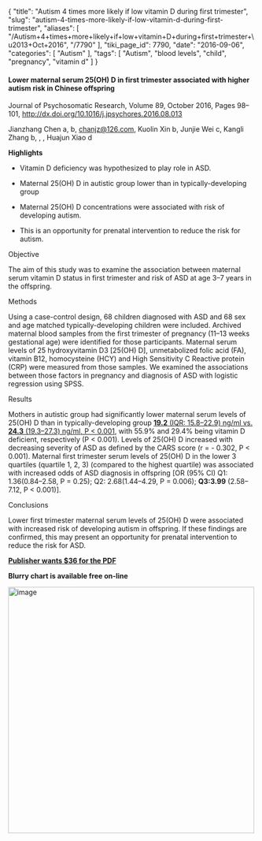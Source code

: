 {
    "title": "Autism 4 times more likely if low vitamin D during first trimester",
    "slug": "autism-4-times-more-likely-if-low-vitamin-d-during-first-trimester",
    "aliases": [
        "/Autism+4+times+more+likely+if+low+vitamin+D+during+first+trimester+\u2013+Oct+2016",
        "/7790"
    ],
    "tiki_page_id": 7790,
    "date": "2016-09-06",
    "categories": [
        "Autism"
    ],
    "tags": [
        "Autism",
        "blood levels",
        "child",
        "pregnancy",
        "vitamin d"
    ]
}


#### Lower maternal serum 25(OH) D in first trimester associated with higher autism risk in Chinese offspring

Journal of Psychosomatic Research, Volume 89, October 2016, Pages 98–101, http://dx.doi.org/10.1016/j.jpsychores.2016.08.013

Jianzhang Chen a, b, chanjz@126.com, Kuolin Xin b, Junjie Wei c, Kangli Zhang b, , , Huajun Xiao d

 **Highlights** 

* Vitamin D deficiency was hypothesized to play role in ASD.

* Maternal 25(OH) D in autistic group lower than in typically-developing group

* Maternal 25(OH) D concentrations were associated with risk of developing autism.

* This is an opportunity for prenatal intervention to reduce the risk for autism.

Objective

The aim of this study was to examine the association between maternal serum vitamin D status in first trimester and risk of ASD at age 3–7 years in the offspring.

Methods

Using a case-control design, 68 children diagnosed with ASD and 68 sex and age matched typically-developing children were included. Archived maternal blood samples from the first trimester of pregnancy (11–13 weeks gestational age) were identified for those participants. Maternal serum levels of 25 hydroxyvitamin D3 <span>[25(OH) D]</span>, unmetabolized folic acid (FA), vitamin B12, homocysteine (HCY) and High Sensitivity C Reactive protein (CRP) were measured from those samples. We examined the associations between those factors in pregnancy and diagnosis of ASD with logistic regression using SPSS.

Results

Mothers in autistic group had significantly lower maternal serum levels of 25(OH) D than in typically-developing group [ **19.2** (IQR: 15.8–22.9) ng/ml vs.  **24.3**  (19.3–27.3) ng/ml, P < 0.001](__19.2__(IQR:%2015.8–22.9)%20ng/ml%20vs.%20__24.3__%20(19.3–27.3)%20ng/ml,%20P%20<%200.001), with 55.9% and 29.4% being vitamin D deficient, respectively (P < 0.001). Levels of 25(OH) D increased with decreasing severity of ASD as defined by the CARS score (r = - 0.302, P < 0.001). Maternal first trimester serum levels of 25(OH) D in the lower 3 quartiles (quartile 1, 2, 3) (compared to the highest quartile) was associated with increased odds of ASD diagnosis in offspring <span>[OR (95% CI) Q1: 1.36(0.84–2.58, P = 0.25); Q2: 2.68(1.44–4.29, P = 0.006); __Q3:3.99__ (2.58–7.12, P < 0.001)]</span>.

Conclusions

Lower first trimester maternal serum levels of 25(OH) D were associated with increased risk of developing autism in offspring. If these findings are confirmed, this may present an opportunity for prenatal intervention to reduce the risk for ASD.

 **[Publisher wants $36 for the PDF](http://www.sciencedirect.com/science/article/pii/S0022399916303804%20)** 

 **Blurry chart is available free on-line** 

<img src="https://d378j1rmrlek7x.cloudfront.net/attachments/jpeg/autism-oct-2016.jpg" alt="image" width="500">